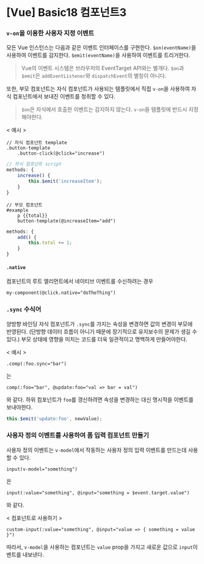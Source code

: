 # [Vue] Basic18 컴포넌트3

### `v-on`을 이용한 사용자 지정 이벤트

모든 Vue 인스턴스는 다음과 같은 이벤트 인터페이스를 구현한다.
`$on(eventName)`을 사용하여 이벤트를 감지한다.
`$emit(eventName)`을 사용하여 이벤트를 트리거한다.

> Vue의 이벤트 시스템은 브라우저의 EventTarget API와는 별개다.
> `$on`과 `$emit`은 `addEventListener`와 `dispatchEvent`의 별칭이 아니다.

또한, 부모 컴포넌트는 자식 컴포넌트가 사용되는 템플릿에서 직접 `v-on`을 사용하여 자식 컴포넌트에서 보내진 이벤트를 청취할 수 있다.

 > `$on`은 자식에서 호출한 이벤트는 감지하지 않는다.
 > `v-on`을 템플릿에 반드시 지정해야한다.

< 예시 >
```pug
// 자식 컴포넌트 template
.button-template
	.button-click(@click="increase")
```
```js
// 자식 컴포넌트 script
methods: {
	increase() {
		this.$emit('increaseItem');
	}
}
```

```pug
// 부모 컴포넌트
#example
	p {{total}}
	button-template(@increaseItem="add")
```
```js
methods: {
	add() {
		this.total += 1;
	}
}
```

#### `.native` 
컴포넌트의 루트 엘리먼트에서 네이티브 이벤트를 수신하려는 경우
```pug
my-component(@click.native="doTheThing")
```

### `.sync` 수식어

양방향 바인딩
자식 컴포넌트가 `.sync`를 가지는 속성을 변경하면 값의 변경이 부모에 반영된다.
(단방향 데이터 흐름이 아니기 때문에 장기적으로 유지보수의 문제가 생길 수 있다.)
부모 상태에 영향을 미치는 코드를 더욱 일관적이고 명백하게 만들어야한다.

< 예시 >
```pug
.comp(:foo.sync="bar")
```
는
```pug
comp(:foo="bar", @update:foo="val => bar = val")
```
와 같다.
하위 컴포넌트가 `foo`를 갱신하려면 속성을 변경하는 대신 명시적을 이벤트를 보내야한다.
```js
this.$emit('update:foo', newValue);
```

### 사용자 정의 이벤트를 사용하여 폼 입력 컴포넌트 만들기

사용자 정의 이벤트는 `v-model`에서 작동하는 사용자 정의 입력 이벤트를 만드는데 사용할 수 있다.

```pug
input(v-model="something")
```
은
```pug
input(:value="something", @input="something = $event.target.value")
```
와 같다.

< 컴포넌트로 사용하기 >
```pug
custom-input(:value="something", @input="value => { something = value }")
```
따라서, `v-model`을 사용하는 컴포넌트는 `value` prop을 가지고 새로운 값으로 `input`이벤트를 내보낸다.